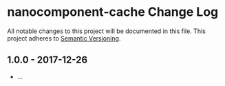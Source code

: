 # nanocomponent-cache Change Log
All notable changes to this project will be documented in this file.
This project adheres to [Semantic Versioning](http://semver.org/).

## 1.0.0 - 2017-12-26
* ...
